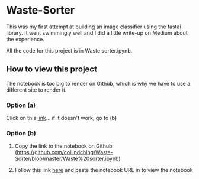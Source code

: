 # Waste-Sorter

This was my first attempt at building an image classifier using the fastai library. It went swimmingly well and I did a little write-up on Medium about the experience.

All the code for this project is in Waste sorter.ipynb. 

## How to view this project

The notebook is too big to render on Github, which is why we have to use a different site to render it.

### Option (a) 

Click on this [link](https://nbviewer.jupyter.org/github/collindching/Waste-Sorter/blob/master/Waste%20sorter.ipynb)... if it doesn't work, go to (b)

### Option (b)

1. Copy the link to the notebook on Github (https://github.com/collindching/Waste-Sorter/blob/master/Waste%20sorter.ipynb)

2. Follow this link [here](https://nbviewer.jupyter.org/) and paste the notebook URL in to view the notebook

